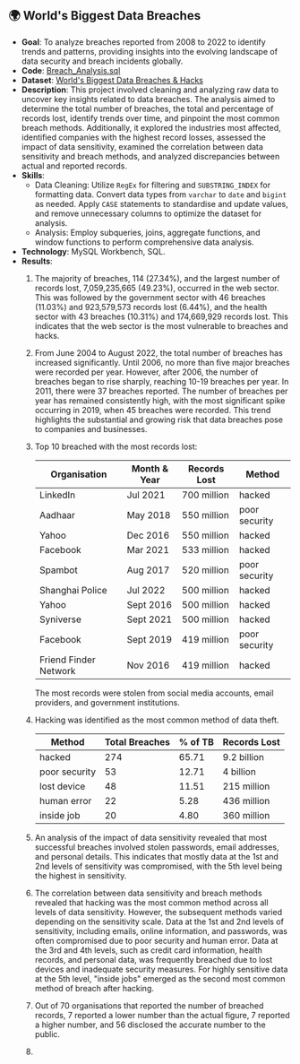 ## 🌍 World's Biggest Data Breaches 

* **Goal**: To analyze breaches reported from 2008 to 2022 to identify trends and patterns, providing insights into the evolving landscape of data security and breach incidents globally.
* **Code**: [Breach_Analysis.sql](https://github.com/MargaritaVA/Data-Analysis/blob/main/Data-Breach-Analysis/Code.sql)
* **Dataset**: [World's Biggest Data Breaches & Hacks](https://www.kaggle.com/datasets/joebeachcapital/worlds-biggest-data-breaches-and-hacks/data)
* **Description**: This project involved cleaning and analyzing raw data to uncover key insights related to data breaches. The analysis aimed to determine the total number of breaches, the total and percentage of records lost, identify trends over time, and pinpoint the most common breach methods. Additionally, it explored the industries most affected, identified companies with the highest record losses, assessed the impact of data sensitivity, examined the correlation between data sensitivity and breach methods, and analyzed discrepancies between actual and reported records.  
* **Skills**:
    * Data Cleaning: Utilize `RegEx` for filtering and `SUBSTRING_INDEX` for formatting data. Convert data types from `varchar` to `date` and `bigint` as needed. Apply `CASE` statements to standardise and update values, and remove unnecessary columns to optimize the dataset for analysis. 
    * Analysis: Employ subqueries, joins, aggregate functions, and window functions to perform comprehensive data analysis.
* **Technology**: MySQL Workbench, SQL.
* **Results**:
   1. The majority of breaches, 114 (27.34%), and the largest number of records lost, 7,059,235,665 (49.23%), occurred in the web sector. This was followed by the government sector with 46 breaches (11.03%) and 923,579,573 records lost (6.44%), and the health sector with 43 breaches (10.31%) and 174,669,929 records lost. This indicates that the web sector is the most vulnerable to breaches and hacks.
   2. From June 2004 to August 2022, the total number of breaches has increased significantly. Until 2006, no more than five major breaches were recorded per year. However, after 2006, the number of breaches began to rise sharply, reaching 10-19 breaches per year. In 2011, there were 37 breaches reported. The number of breaches per year has remained consistently high, with the most significant spike occurring in 2019, when 45 breaches were recorded. This trend highlights the substantial and growing risk that data breaches pose to companies and businesses.
   3. Top 10 breached with the most records lost:

      | Organisation  | Month & Year  | Records Lost  | Method        |
      | ------------- | ------------- | ------------- | ------------- |
      | LinkedIn      | Jul 2021      | 700 million   | hacked        |
      | Aadhaar       | May 2018      | 550 million   | poor security |
      | Yahoo         | Dec 2016      | 550 million   | hacked        |
      | Facebook      | Mar 2021      | 533 million   | hacked        |
      | Spambot       | Aug 2017      | 520 million   | poor security |
      | Shanghai Police| Jul 2022     | 500 million   | hacked        |
      | Yahoo         | Sept 2016     | 500 million   | hacked        |
      | Syniverse     | Sept 2021     | 500 million   | hacked        |
      | Facebook      | Sept 2019     | 419 million   | poor security |
      | Friend Finder Network|Nov 2016| 419 million   | hacked        |

      The most records were stolen from social media accounts, email providers, and government institutions.
   4. Hacking was identified as the most common method of data theft.

      | Method       | Total Breaches| % of TB | Records Lost |
      | -------------| ------------- | --------| ------------ |
      | hacked       | 274           | 65.71   | 9.2 billion  |
      | poor security| 53            | 12.71   | 4 billion    |
      | lost device  | 48            | 11.51   | 215 million  |
      | human error  | 22            | 5.28    | 436 million  |
      | inside job   | 20            | 4.80    | 360 million  |
   5. An analysis of the impact of data sensitivity revealed that most successful breaches involved stolen passwords, email addresses, and personal details. This indicates that mostly data at the 1st and 2nd levels of sensitivity was compromised, with the 5th level being the highest in sensitivity.
   6. The correlation between data sensitivity and breach methods revealed that hacking was the most common method across all levels of data sensitivity. However, the subsequent methods varied depending on the sensitivity scale. Data at the 1st and 2nd levels of sensitivity, including emails, online information, and passwords, was often compromised due to poor security and human error. Data at the 3rd and 4th levels, such as credit card information, health records, and personal data, was frequently breached due to lost devices and inadequate security measures. For highly sensitive data at the 5th level, "inside jobs" emerged as the second most common method of breach after hacking.
   7. Out of 70 organisations that reported the number of breached records, 7 reported a lower number than the actual figure, 7 reported a higher number, and 56 disclosed the accurate number to the public.
   8. 
      



